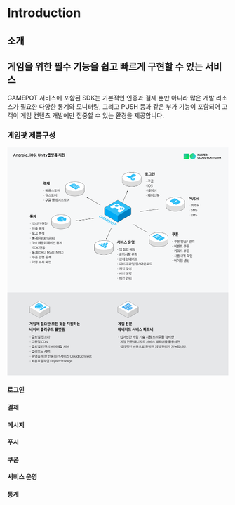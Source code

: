 # Introduction

## 소개

## 게임을 위한 필수 기능을 쉽고 빠르게 구현할 수 있는 서비스

GAMEPOT 서비스에 포함된 SDK는 기본적인 인증과 결제 뿐만 아니라 많은 개발 리소스가 필요한 다양한 통계와 모니터링, 그리고 PUSH 등과 같은 부가 기능이 포함되어 고객이 게임 컨텐츠 개발에만 집중할 수 있는 환경을 제공합니다.

### 게임팟 제품구성

![gamepot_ko](./images/gamepot_ko.png)

#### 로그인

#### 결제

#### 메시지

#### 푸시

#### 쿠폰

#### 서비스 운영

#### 통계
